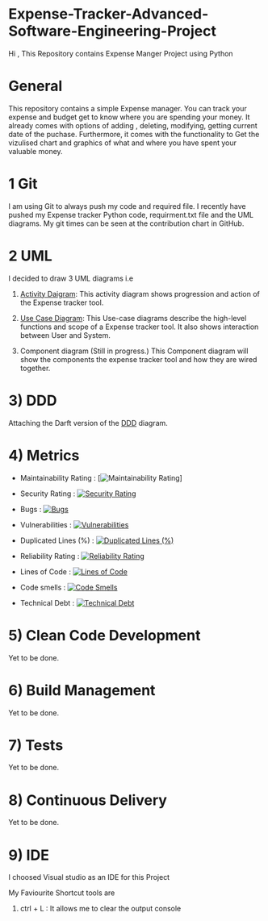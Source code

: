 # Expense-Tracker-Advanced-Software-Engineering-Project
Hi , This Repository contains Expense Manger Project using Python 

# General
This repository contains a simple Expense manager. You can track your expense and budget get to know where you are spending your money. It already comes with options of adding , deleting, modifying, getting current date of the puchase. Furthermore, it comes with the functionality to Get the vizulised chart and graphics of what and where you have spent your valuable money.

# 1 Git 
I am using Git to always push my code and required file.
I recently have pushed my Expense tracker Python code, requirment.txt file and the UML diagrams.
My git times can be seen at the contribution chart in GitHub.

# 2 UML

I decided to draw 3 UML diagrams i.e 
1) [Activity Daigram](https://github.com/KrishnaNarwade/Expense-Manger-Advanced-Software-Engineering-Project/blob/main/UML%20Diagrams./UML%20Activity%20Diagram1.png):
This activity diagram shows progression and action of the Expense tracker tool.

2) [Use Case Diagram](https://github.com/KrishnaNarwade/Expense-Manger-Advanced-Software-Engineering-Project/blob/main/UML%20Diagrams./Use_Case_Daigram1.png):
This Use-case diagrams describe the high-level functions and scope of a Expense tracker tool.
It also shows interaction between User and System.

3) Component diagram (Still in progress.)
This Component diagram will show the components the expense tracker tool and how they are wired together.

# 3) DDD
Attaching the Darft version of the [DDD](https://github.com/KrishnaNarwade/Expense-Manger-Advanced-Software-Engineering-Project/blob/main/UML%20Diagrams./DDD%20Expense%20Tracker.jpg) diagram. 

# 4) Metrics

- Maintainability Rating : [![Maintainability Rating]([https://sonarcloud.io/api/project_badges/measure?project=Manav-56_FitnessApp&metric=sqale_rating](https://sonarcloud.io/component_measures?id=KrishnaNarwade_Expense-Manger-Advanced-Software-Engineering-Project&metric=new_reliability_rating&view=list))]


- Security Rating :        [![Security Rating](https://sonarcloud.io/api/project_badges/measure?project=Manav-56_FitnessApp&metric=security_rating)](https://sonarcloud.io/summary/new_code?id=Manav-56_FitnessApp)
- Bugs :                   [![Bugs](https://sonarcloud.io/api/project_badges/measure?project=Manav-56_FitnessApp&metric=bugs)](https://sonarcloud.io/summary/new_code?id=Manav-56_FitnessApp)
- Vulnerabilities :        [![Vulnerabilities](https://sonarcloud.io/api/project_badges/measure?project=Manav-56_FitnessApp&metric=vulnerabilities)](https://sonarcloud.io/summary/new_code?id=Manav-56_FitnessApp)
- Duplicated Lines (%) :   [![Duplicated Lines (%)](https://sonarcloud.io/api/project_badges/measure?project=Manav-56_FitnessApp&metric=duplicated_lines_density)](https://sonarcloud.io/summary/new_code?id=Manav-56_FitnessApp)
- Reliability Rating :     [![Reliability Rating](https://sonarcloud.io/api/project_badges/measure?project=Manav-56_FitnessApp&metric=reliability_rating)](https://sonarcloud.io/summary/new_code?id=Manav-56_FitnessApp)
- Lines of Code :          [![Lines of Code](https://sonarcloud.io/api/project_badges/measure?project=Manav-56_FitnessApp&metric=ncloc)](https://sonarcloud.io/summary/new_code?id=Manav-56_FitnessApp)
- Code smells :            [![Code Smells](https://sonarcloud.io/api/project_badges/measure?project=Manav-56_FitnessApp&metric=code_smells)](https://sonarcloud.io/summary/new_code?id=Manav-56_FitnessApp)
- Technical Debt :         [![Technical Debt](https://sonarcloud.io/api/project_badges/measure?project=Manav-56_FitnessApp&metric=sqale_index)](https://sonarcloud.io/summary/new_code?id=Manav-56_FitnessApp)

# 5) Clean Code Development
Yet to be done.
# 6) Build Management
Yet to be done.
# 7) Tests 
Yet to be done.
# 8) Continuous Delivery
Yet to be done.
# 9) IDE
I choosed Visual studio as an IDE for this Project

My Faviourite Shortcut tools are 
1) ctrl + L : It allows me to clear the output console




